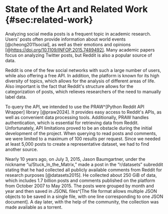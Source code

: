 # State of the Art and Related Work {#sec:related-work}

<!-- Opisać status API oraz istniejące biblioteki, wskazać limity API -->

Analyzing social media posts is a frequent topic in academic research. Users' posts often provide information about world events [@cheong2011social], as well as their emotions and opinions [@https://doi.org/10.1109/INFOP.2015.7489492]. Many academic papers focus on analyzing Twitter posts, but Reddit is also a popular source of data.

Reddit is one of the few social networks with such a large number of users, while also offering a free API. In addition, the platform is known for its high diversity of topics, which allows for the analysis of different areas of life. Also important is the fact that Reddit's structure allows for the categorization of posts, which relieves researchers of the need to manually label data.

To query the API, we intended to use the PRAW^[Python Reddit API Wrapper] library [@praw2024]. It provides easy access to Reddit's APIs, as well as convenient data processing tools. Additionally, PRAW handles authentication, which is essential for retrieving data from Reddit. Unfortunately, API limitations proved to be an obstacle during the initial development of the project. When querying to read posts and comments, we were limited to a maximum of 100 results per request. Since we needed at least 5,000 posts to create a representative dataset, we had to find another source.

<!-- Opisać zebrany przez redditora dataset -->

Nearly 10 years ago, on July 3, 2015, Jason Baumgartner, under the nickname “u/Stuck_In_the_Matrix,” made a post in the “r/datasets” subreddit stating that he had collected all publicly available comments from Reddit for research purposes [@datasets2015]. He collected about 250 GiB of data, which includes 1.7 billion posts and comments published on the platform from October 2007 to May 2015. The posts were grouped by month and year and then saved in JSONL files^[The file format allows multiple JSON objects to be saved in a single file, with one line corresponding to one JSON document]. A day later, with the help of the community, the collection was made available as a torrent.
